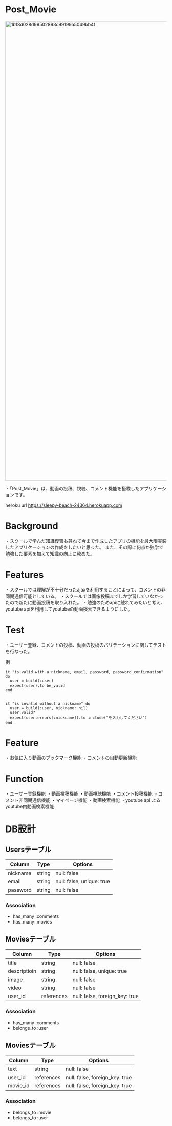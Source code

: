 # Post_Movie
<img width="1431" alt="1b18d028d99502893c99199a5049bb4f" src="https://user-images.githubusercontent.com/56996571/72153377-2ccd2c00-33f1-11ea-9a55-9328f0f6e5f4.png">



・「Post_Movie」は、動画の投稿、視聴、コメント機能を搭載したアプリケーションです。

heroku url
https://sleepy-beach-24364.herokuapp.com

 
# Background

・スクールで学んだ知識復習も兼ねて今まで作成したアプリの機能を最大限実装したアプリケーションの作成をしたいと思った。
また、その際に何点か独学で勉強した要素を加えて知識の向上に務めた。


 
# Features
 
・スクールでは理解が不十分だったajaxを利用することによって、コメントの非同期通信可能としている。
・スクールでは画像投稿までしか学習していなかったので新たに動画投稿を取り入れた。
・勉強のためapiに触れてみたいと考え、youtube apiを利用してyoutubeの動画検索できるようにした。

# Test
・ユーザー登録、コメントの投稿、動画の投稿のバリデーションに関してテストを行なった。


例

    it "is valid with a nickname, email, password, password_confirmation" do
      user = build(:user)
      expect(user).to be_valid
    end


    it "is invalid without a nickname" do
      user = build(:user, nickname: nil)
      user.valid?
      expect(user.errors[:nickname]).to include("を入力してください")
    end
 
# Feature
・お気に入り動画のブックマーク機能
・コメントの自動更新機能

 
# Function
 ・ユーザー登録機能
 ・動画投稿機能
 ・動画視聴機能
 ・コメント投稿機能
 ・コメント非同期通信機能
 ・マイページ機能
 ・動画検索機能
 ・youtube api よるyoutube内動画検索機能
 
# DB設計

## Usersテーブル
|Column|Type|Options|
|------|----|-------|
|nickname|string|null: false|     
|email|string|null: false, unique: true|
|password|string|null: false|

### Association
- has_many :comments
- has_many :movies

## Moviesテーブル
|Column|Type|Options|
|------|----|-------|
|title|string|null: false|     
|descriptioin|string|null: false, unique: true|
|image|string|null: false|
|video|string|null: false|
|user_id|references|null: false, foreign_key: true|


### Association
- has_many :comments
- belongs_to :user


## Moviesテーブル
|Column|Type|Options|
|------|----|-------|
|text|string|null: false|     
|user_id|references|null: false, foreign_key: true|
|movie_id|references|null: false, foreign_key: true|


### Association
- belongs_to :movie
- belongs_to :user






